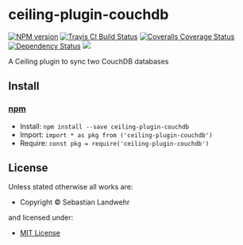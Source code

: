 <!-- TITLE/ -->

<h1>ceiling-plugin-couchdb</h1>

<!-- /TITLE -->


<!-- BADGES/ -->

<span class="badge-npmversion"><a href="https://npmjs.org/package/ceiling-plugin-couchdb" title="View this project on NPM"><img src="https://img.shields.io/npm/v/ceiling-plugin-couchdb.svg" alt="NPM version" /></a></span>
<span class="badge-travisci"><a href="http://travis-ci.org/dword-design/ceiling-plugin-couchdb" title="Check this project's build status on TravisCI"><img src="https://img.shields.io/travis/dword-design/ceiling-plugin-couchdb/master.svg" alt="Travis CI Build Status" /></a></span>
<span class="badge-coveralls"><a href="https://coveralls.io/r/dword-design/ceiling-plugin-couchdb" title="View this project's coverage on Coveralls"><img src="https://img.shields.io/coveralls/dword-design/ceiling-plugin-couchdb.svg" alt="Coveralls Coverage Status" /></a></span>
<span class="badge-daviddm"><a href="https://david-dm.org/dword-design/ceiling-plugin-couchdb" title="View the status of this project's dependencies on DavidDM"><img src="https://img.shields.io/david/dword-design/ceiling-plugin-couchdb.svg" alt="Dependency Status" /></a></span>
<span class="badge-shields"><a href="https://img.shields.io/badge/renovate-enabled-brightgreen.svg"><img src="https://img.shields.io/badge/renovate-enabled-brightgreen.svg" /></a></span>

<!-- /BADGES -->


<!-- DESCRIPTION/ -->

A Ceiling plugin to sync two CouchDB databases

<!-- /DESCRIPTION -->


<!-- INSTALL/ -->

<h2>Install</h2>

<a href="https://npmjs.com" title="npm is a package manager for javascript"><h3>npm</h3></a>
<ul>
<li>Install: <code>npm install --save ceiling-plugin-couchdb</code></li>
<li>Import: <code>import * as pkg from ('ceiling-plugin-couchdb')</code></li>
<li>Require: <code>const pkg = require('ceiling-plugin-couchdb')</code></li>
</ul>

<!-- /INSTALL -->


<!-- LICENSE/ -->

<h2>License</h2>

Unless stated otherwise all works are:

<ul><li>Copyright &copy; Sebastian Landwehr</li></ul>

and licensed under:

<ul><li><a href="http://spdx.org/licenses/MIT.html">MIT License</a></li></ul>

<!-- /LICENSE -->
